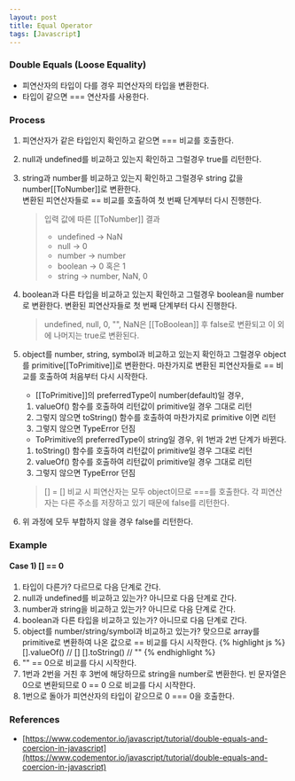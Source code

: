 ```yaml
---
layout: post
title: Equal Operator
tags: [Javascript]
---
```


### Double Equals (Loose Equality)
- 피연산자의 타입이 다를 경우 피연산자의 타입을 변환한다.
- 타입이 같으면 === 연산자를 사용한다.

### Process
1. 피연산자가 같은 타입인지 확인하고 같으면 === 비교를 호출한다.
2. null과 undefined를 비교하고 있는지 확인하고 그럴경우 true를 리턴한다.
3. string과 number를 비교하고 있는지 확인하고 그럴경우 string 값을 number[[ToNumber]]로 변환한다.\
변환된 피연산자들로 == 비교를 호출하여 첫 번째 단계부터 다시 진행한다.

    > 입력 값에 따른 [[ToNumber]] 결과
    > - undefined → NaN
    > - null → 0
    > - number → number
    > - boolean → 0 혹은 1
    > - string → number, NaN, 0

4. boolean과 다른 타입을 비교하고 있는지 확인하고 그럴경우 boolean을 number로 변환한다.
  변환된 피연산자들로 첫 번째 단계부터 다시 진행한다.

    > undefined, null, 0, "", NaN은 [[ToBoolean]] 후 false로 변환되고 이 외에 나머지는 true로 변환된다.

5. object를 number, string, symbol과 비교하고 있는지 확인하고 그럴경우 object를 primitive[[ToPrimitive]]로 변환한다.
  마찬가지로 변환된 피연산자들로 == 비교를 호출하여 처음부터 다시 시작한다.

    - [[ToPrimitive]]의 preferredType이 number(default)일 경우,  
    1. valueOf() 함수를 호출하여 리턴값이 primitive일 경우 그대로 리턴
    2. 그렇지 않으면 toString() 함수를 호출하여 마찬가지로 primitive 이면 리턴
    3. 그렇지 않으면 TypeError 던짐

    - ToPrimitive의 preferredType이 string일 경우, 위 1번과 2번 단계가 바뀐다.
    1. toString() 함수를 호출하여 리턴값이 primitive일 경우 그대로 리턴
    2. valueOf() 함수를 호출하여 리턴값이 primitive일 경우 그대로 리턴
    3. 그렇지 않으면 TypeError 던짐

    > [] = [] 비교 시 피연산자는 모두 object이므로 ===를 호출한다. 각 피연산자는 다른 주소를 저장하고 있기 때문에 false를 리턴한다.

6. 위 과정에 모두 부합하지 않을 경우 false를 리턴한다.

### Example
#### Case 1) [] == 0
1. 타입이 다른가? 다르므로 다음 단계로 간다.
2. null과 undefined를 비교하고 있는가? 아니므로 다음 단계로 간다.
3. number과 string을 비교하고 있는가? 아니므로 다음 단계로 간다.
4. boolean과 다른 타입을 비교하고 있는가? 아니므로 다음 단계로 간다.
5. object를 number/string/symbol과 비교하고 있는가?
  맞으므로 array를 primitive로 변환하여 나온 값으로 == 비교를 다시 시작한다.
    {% highlight js %}
    [].valueOf()
    // []
    [].toString()
    // ""
    {% endhighlight %}
6. "" == 0으로 비교를 다시 시작한다.
7. 1번과 2번을 거친 후 3번에 해당하므로 string을 number로 변환한다.
빈 문자열은 0으로 변환되므로 0 == 0 으로 비교를 다시 시작한다.
8. 1번으로 돌아가 피연산자의 타입이 같으므로 0 === 0을 호출한다.

### References
- [https://www.codementor.io/javascript/tutorial/double-equals-and-coercion-in-javascript](https://www.codementor.io/javascript/tutorial/double-equals-and-coercion-in-javascript)
